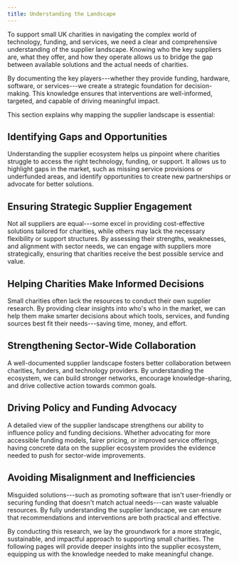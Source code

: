 ```yaml
---
title: Understanding the Landscape
---
```


To support small UK charities in navigating the complex world of technology, funding, and services, we need a clear and comprehensive understanding of the supplier landscape. Knowing who the key suppliers are, what they offer, and how they operate allows us to bridge the gap between available solutions and the actual needs of charities.

By documenting the key players---whether they provide funding, hardware, software, or services---we create a strategic foundation for decision-making. This knowledge ensures that interventions are well-informed, targeted, and capable of driving meaningful impact.

This section explains why mapping the supplier landscape is essential:

## **Identifying Gaps and Opportunities**

Understanding the supplier ecosystem helps us pinpoint where charities struggle to access the right technology, funding, or support. It allows us to highlight gaps in the market, such as missing service provisions or underfunded areas, and identify opportunities to create new partnerships or advocate for better solutions.

## **Ensuring Strategic Supplier Engagement**

Not all suppliers are equal---some excel in providing cost-effective solutions tailored for charities, while others may lack the necessary flexibility or support structures. By assessing their strengths, weaknesses, and alignment with sector needs, we can engage with suppliers more strategically, ensuring that charities receive the best possible service and value.

## **Helping Charities Make Informed Decisions**

Small charities often lack the resources to conduct their own supplier research. By providing clear insights into who's who in the market, we can help them make smarter decisions about which tools, services, and funding sources best fit their needs---saving time, money, and effort.

## **Strengthening Sector-Wide Collaboration**

A well-documented supplier landscape fosters better collaboration between charities, funders, and technology providers. By understanding the ecosystem, we can build stronger networks, encourage knowledge-sharing, and drive collective action towards common goals.

## **Driving Policy and Funding Advocacy**

A detailed view of the supplier landscape strengthens our ability to influence policy and funding decisions. Whether advocating for more accessible funding models, fairer pricing, or improved service offerings, having concrete data on the supplier ecosystem provides the evidence needed to push for sector-wide improvements.

## **Avoiding Misalignment and Inefficiencies**

Misguided solutions---such as promoting software that isn't user-friendly or securing funding that doesn't match actual needs---can waste valuable resources. By fully understanding the supplier landscape, we can ensure that recommendations and interventions are both practical and effective.

By conducting this research, we lay the groundwork for a more strategic, sustainable, and impactful approach to supporting small charities. The following pages will provide deeper insights into the supplier ecosystem, equipping us with the knowledge needed to make meaningful change.